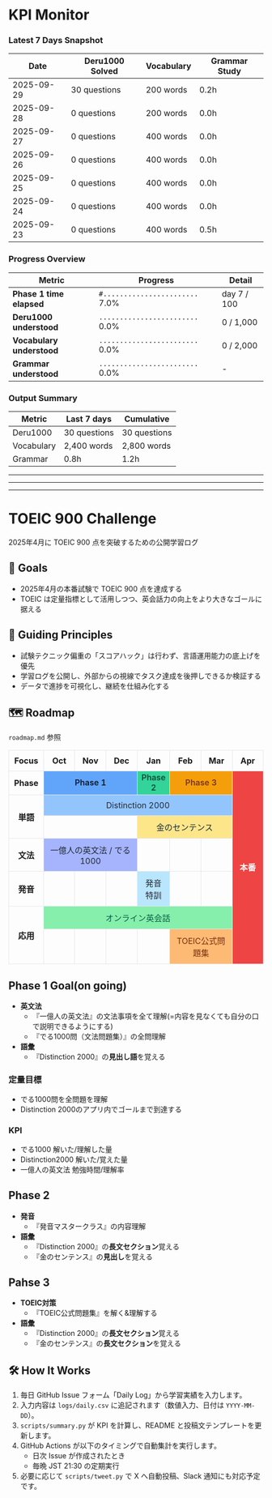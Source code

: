# KPI Monitor
<!--KPIS-->
### Latest 7 Days Snapshot
| Date | Deru1000 Solved | Vocabulary | Grammar Study |
| --- | --- | --- | --- |
| 2025-09-29 | 30 questions | 200 words | 0.2h |
| 2025-09-28 | 0 questions | 200 words | 0.0h |
| 2025-09-27 | 0 questions | 400 words | 0.0h |
| 2025-09-26 | 0 questions | 400 words | 0.0h |
| 2025-09-25 | 0 questions | 400 words | 0.0h |
| 2025-09-24 | 0 questions | 400 words | 0.0h |
| 2025-09-23 | 0 questions | 400 words | 0.5h |

### Progress Overview
| Metric | Progress | Detail |
| --- | --- | --- |
| **Phase 1 time elapsed** | `#.......................` 7.0% | day 7 / 100 |
| **Deru1000 understood** | `........................` 0.0% | 0 / 1,000 |
| **Vocabulary understood** | `........................` 0.0% | 0 / 2,000 |
| **Grammar understood** | `........................` 0.0% | - |

### Output Summary
| Metric | Last 7 days | Cumulative |
| --- | --- | --- |
| Deru1000 | 30 questions | 30 questions |
| Vocabulary | 2,400 words | 2,800 words |
| Grammar | 0.8h | 1.2h |
<!--/KPIS-->

---
---
---
# TOEIC 900 Challenge

2025年4月に TOEIC 900 点を突破するための公開学習ログ

## 🎯 Goals
- 2025年4月の本番試験で TOEIC 900 点を達成する
- TOEIC は定量指標として活用しつつ、英会話力の向上をより大きなゴールに据える

## 🧭 Guiding Principles
- 試験テクニック偏重の「スコアハック」は行わず、言語運用能力の底上げを優先
- 学習ログを公開し、外部からの視線でタスク達成を後押しできるか検証する
- データで進捗を可視化し、継続を仕組み化する

## 🗺️ Roadmap
`roadmap.md` 参照

<table style="width:100%;table-layout:fixed;border-collapse:collapse;text-align:center;">
  <thead>
    <tr>
      <th style="width:12.5%;padding:10px;border:1px solid #e5e7eb;">Focus</th>
      <th style="width:12.5%;padding:10px;border:1px solid #e5e7eb;">Oct</th>
      <th style="width:12.5%;padding:10px;border:1px solid #e5e7eb;">Nov</th>
      <th style="width:12.5%;padding:10px;border:1px solid #e5e7eb;">Dec</th>
      <th style="width:12.5%;padding:10px;border:1px solid #e5e7eb;">Jan</th>
      <th style="width:12.5%;padding:10px;border:1px solid #e5e7eb;">Feb</th>
      <th style="width:12.5%;padding:10px;border:1px solid #e5e7eb;">Mar</th>
      <th style="width:12.5%;padding:10px;border:1px solid #e5e7eb;">Apr</th>
    </tr>
  </thead>
  <tbody>
    <tr>
      <th style="padding:10px;border:1px solid #e5e7eb;">Phase</th>
      <td colspan="3" style="background:#60a5fa;color:#0f172a;font-weight:600;border:1px solid #e5e7eb;">Phase 1</td>
      <td style="background:#34d399;color:#064e3b;font-weight:600;border:1px solid #e5e7eb;">Phase 2</td>
      <td colspan="2" style="background:#f59e0b;color:#78350f;font-weight:600;border:1px solid #e5e7eb;">Phase 3</td>
      <td rowspan="7" style="background:#ef4444;color:#fff;font-weight:700;border:1px solid #e5e7eb;">本番</td>
    </tr>
    <tr>
      <th rowspan="2" style="padding:10px;border:1px solid #e5e7eb;">単語</th>
      <td colspan="6" style="background:#93c5fd;color:#1f2937;padding:10px;border:1px solid #e5e7eb;">Distinction 2000</td>
    </tr>
    <tr>
      <td colspan="3" style="padding:10px;border:1px solid #e5e7eb;"></td>
      <td colspan="3" style="background:#fde68a;color:#1f2937;padding:10px;border:1px solid #e5e7eb;">金のセンテンス</td>
    </tr>
    <tr>
      <th style="padding:10px;border:1px solid #e5e7eb;">文法</th>
      <td colspan="3" style="background:#a5b4fc;color:#1f2937;padding:10px;border:1px solid #e5e7eb;">一億人の英文法 / でる1000</td>
      <td style="padding:10px;border:1px solid #e5e7eb;"></td>
      <td style="padding:10px;border:1px solid #e5e7eb;"></td>
      <td style="padding:10px;border:1px solid #e5e7eb;"></td>
    </tr>
    <tr>
      <th style="padding:10px;border:1px solid #e5e7eb;">発音</th>
      <td style="padding:10px;border:1px solid #e5e7eb;"></td>
      <td style="padding:10px;border:1px solid #e5e7eb;"></td>
      <td style="padding:10px;border:1px solid #e5e7eb;"></td>
      <td style="background:#bae6fd;color:#1f2937;padding:10px;border:1px solid #e5e7eb;">発音特訓</td>
      <td style="padding:10px;border:1px solid #e5e7eb;"></td>
      <td style="padding:10px;border:1px solid #e5e7eb;"></td>
    </tr>
    <tr>
      <th rowspan="2" style="padding:10px;border:1px solid #e5e7eb;">応用</th>
      <td colspan="6" style="background:#86efac;color:#065f46;padding:10px;border:1px solid #e5e7eb;">オンライン英会話</td>
    </tr>
    <tr>
      <td style="padding:10px;border:1px solid #e5e7eb;"></td>
      <td style="padding:10px;border:1px solid #e5e7eb;"></td>
      <td style="padding:10px;border:1px solid #e5e7eb;"></td>
      <td style="padding:10px;border:1px solid #e5e7eb;"></td>
      <td colspan="2" style="background:#fdba74;color:#7c2d12;padding:10px;border:1px solid #e5e7eb;">TOEIC公式問題集</td>
    </tr>
  </tbody>
</table>

## Phase 1 Goal(on going)
- **英文法**  
  - 『一億人の英文法』の文法事項を全て理解(=内容を見なくても自分の口で説明できるようにする)
  - 『でる1000問（文法問題集）』の全問理解
- **語彙**  
  - 『Distinction 2000』の**見出し語**を覚える 

### 定量目標
- でる1000問を全問題を理解
- Distinction 2000のアプリ内でゴールまで到達する

### KPI
- でる1000 解いた/理解した量
- Distinction2000 解いた/覚えた量
- 一億人の英文法 勉強時間/理解率

## Phase 2
- **発音**
  - 『発音マスタークラス』の内容理解
- **語彙**
  - 『Distinction 2000』の**長文セクション**覚える
  - 『金のセンテンス』の**見出し**を覚える
## Pahse 3
- **TOEIC対策**
  - 『TOEIC公式問題集』を解く&理解する
- **語彙**
  - 『Distinction 2000』の**長文セクション**覚える
  - 『金のセンテンス』の**長文セクション**を覚える


## 🛠️ How It Works
1. 毎日 GitHub Issue フォーム「Daily Log」から学習実績を入力します。
2. 入力内容は `logs/daily.csv` に追記されます（数値入力、日付は `YYYY-MM-DD`）。
3. `scripts/summary.py` が KPI を計算し、README と投稿文テンプレートを更新します。
4. GitHub Actions が以下のタイミングで自動集計を実行します。
   - 日次 Issue が作成されたとき
   - 毎晩 JST 21:30 の定期実行
5. 必要に応じて `scripts/tweet.py` で X へ自動投稿、Slack 通知にも対応予定です。
